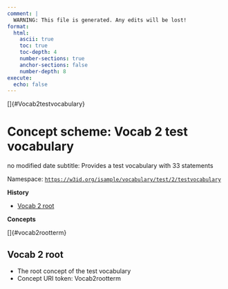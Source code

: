 ```yaml
---
comment: | 
  WARNING: This file is generated. Any edits will be lost!
format:
  html:
    ascii: true
    toc: true
    toc-depth: 4
    number-sections: true
    anchor-sections: false
    number-depth: 8
execute:
  echo: false
---
```


[]{#Vocab2testvocabulary}

# **Concept scheme:** Vocab 2 test vocabulary

no modified date
subtitle: 
  Provides a test vocabulary with 33 statements

Namespace: 
[`https://w3id.org/isample/vocabulary/test/2/testvocabulary`](https://w3id.org/isample/vocabulary/test/2/testvocabulary)

**History**


- [Vocab 2 root](#vocab2rootterm)

**Concepts**

[]{#vocab2rootterm}

##  Vocab 2 root


- The root concept of the test vocabulary
- Concept URI token: Vocab2rootterm



